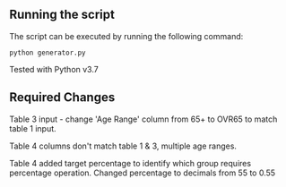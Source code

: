 ## Running the script

The script can be executed by running the following command:
```
python generator.py
```

Tested with Python v3.7

## Required Changes

Table 3 input - change 'Age Range' column from 65+ to OVR65 to match table 1 input.

Table 4 columns don't match table 1 & 3, multiple age ranges.

Table 4 added target percentage to identify which group requires percentage operation.
Changed percentage to decimals from 55 to 0.55
